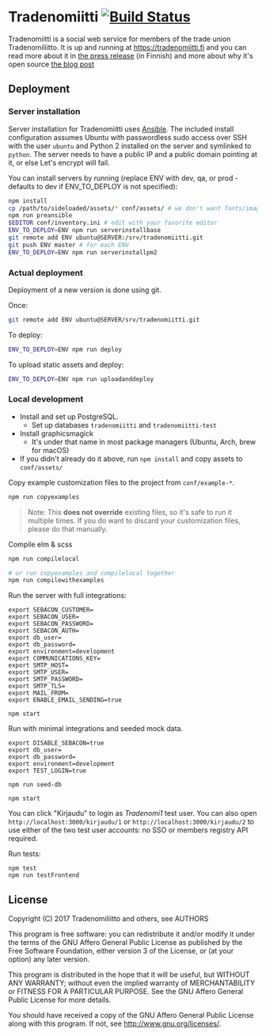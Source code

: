 # Tradenomiitti [![Build Status](https://travis-ci.org/Tradenomiliitto/tradenomiitti.svg?branch=master)](https://travis-ci.org/Tradenomiliitto/tradenomiitti)

Tradenomiitti is a social web service for members of the trade union Tradenomiliitto. It is up and running at https://tradenomiitti.fi and you can read more about it in [the press release](https://www.sttinfo.fi/tiedote/tradenomien-uusi-palvelu-tarjoaa-rekrytointiapua-ja-mentorointia?publisherId=59695169&releaseId=59695181) (in Finnish) and more about why it's open source [the blog post](http://futurice.com/blog/open-sourcing-a-client-project)

## Deployment

### Server installation

Server installation for Tradenomiitti uses [Ansible](https://docs.ansible.com/).
The included install configuration assumes Ubuntu with passwordless sudo access
over SSH with the user `ubuntu` and Python 2 installed on the server and
symlinked to `python`. The server needs to have a public IP and a public domain
pointing at it, or else Let's encrypt will fail.

You can install servers by running (replace ENV with dev, qa, or prod - defaults to dev if ENV_TO_DEPLOY is not specified):

```sh
npm install
cp /path/to/sideloaded/assets/* conf/assets/ # we don't want fonts/images/etc in repo
npm run preansible
$EDITOR conf/inventory.ini # edit with your favorite editor
ENV_TO_DEPLOY=ENV npm run serverinstallbase
git remote add ENV ubuntu@SERVER:/srv/tradenomiitti.git
git push ENV master # for each ENV
ENV_TO_DEPLOY=ENV npm run serverinstallpm2
```

### Actual deployment

Deployment of a new version is done using git.

Once:

```sh
git remote add ENV ubuntu@SERVER/srv/tradenomiitti.git
```

To deploy:

```sh
ENV_TO_DEPLOY=ENV npm run deploy
```

To upload static assets and deploy:

```sh
ENV_TO_DEPLOY=ENV npm run uploadanddeploy
```

### Local development

* Install and set up PostgreSQL.
   * Set up databases `tradenomiitti` and `tradenomiitti-test`
* Install graphicsmagick
   * It's under that name in most package managers (Ubuntu, Arch, brew for macOS)
* If you didn't already do it above, run `npm install` and copy assets to `conf/assets/`

Copy example customization files to the project from `conf/example-*`.

```sh
npm run copyexamples
```

> Note: This **does not override** existing files, so it's safe to run it multiple times. If you do want to discard your customization files, please do that manually.

Compile elm & scss

```sh
npm run compilelocal

# or run copyexamples and compilelocal together
npm run compilewithexamples
```


Run the server with full integrations:

```
export SEBACON_CUSTOMER=
export SEBACON_USER=
export SEBACON_PASSWORD=
export SEBACON_AUTH=
export db_user=
export db_password=
export environment=development
export COMMUNICATIONS_KEY=
export SMTP_HOST=
export SMTP_USER=
export SMTP_PASSWORD=
export SMTP_TLS=
export MAIL_FROM=
export ENABLE_EMAIL_SENDING=true

npm start
```

Run with minimal integrations and seeded mock data.

```
export DISABLE_SEBACON=true
export db_user=
export db_password=
export environment=development
export TEST_LOGIN=true

npm run seed-db

npm start
```

You can click "Kirjaudu" to login as *Tradenomi1* test user. You can also open `http://localhost:3000/kirjaudu/1` or `http://localhost:3000/kirjaudu/2` to use either of the two test user accounts: no SSO or members registry API required. 

Run tests:

```
npm test
npm run testFrontend
```

## License

Copyright (C) 2017  Tradenomiliitto and others, see AUTHORS

This program is free software: you can redistribute it and/or modify
it under the terms of the GNU Affero General Public License as published by
the Free Software Foundation, either version 3 of the License, or
(at your option) any later version.

This program is distributed in the hope that it will be useful,
but WITHOUT ANY WARRANTY; without even the implied warranty of
MERCHANTABILITY or FITNESS FOR A PARTICULAR PURPOSE.  See the
GNU Affero General Public License for more details.

You should have received a copy of the GNU Affero General Public License
along with this program.  If not, see <http://www.gnu.org/licenses/>.
